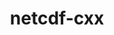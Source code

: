 ---
title: "netcdf-cxx"
layout: cache
categories: [package, develop]
meta: {"versions": ["4.2"], "compilers": ["gcc@=11.1.0", "gcc@=11.4.0"], "oss": ["ubuntu20.04", "ubuntu22.04"], "platforms": ["linux"], "targets": ["x86_64_v3"], "stacks": ["data-vis-sdk", "e4s", "root"], "num_specs": 28, "num_specs_by_stack": {"data-vis-sdk": 18, "root": 28, "e4s": 10}}
spec_details: [{"hash": "d457oeksh4oe4vfr3i7bzjd5irzrkcum", "compiler": "gcc@=11.1.0", "versions": ["4.2"], "os": "ubuntu20.04", "platform": "linux", "target": "x86_64_v3", "variants": ["build_system=autotools", "+netcdf4", "patches=8892291"], "stacks": ["data-vis-sdk", "root"], "size": "-", "tarball": "https://binaries.spack.io/develop/build_cache/linux-ubuntu20.04-x86_64_v3/gcc-11.1.0/netcdf-cxx-4.2/linux-ubuntu20.04-x86_64_v3-gcc-11.1.0-netcdf-cxx-4.2-d457oeksh4oe4vfr3i7bzjd5irzrkcum.spack"}, {"hash": "rjkqmkkotve2fzpqwwcjp2jhjwng42v2", "compiler": "gcc@=11.1.0", "versions": ["4.2"], "os": "ubuntu20.04", "platform": "linux", "target": "x86_64_v3", "variants": ["build_system=autotools", "+netcdf4", "patches=8892291"], "stacks": ["data-vis-sdk", "root"], "size": "-", "tarball": "https://binaries.spack.io/develop/build_cache/linux-ubuntu20.04-x86_64_v3/gcc-11.1.0/netcdf-cxx-4.2/linux-ubuntu20.04-x86_64_v3-gcc-11.1.0-netcdf-cxx-4.2-rjkqmkkotve2fzpqwwcjp2jhjwng42v2.spack"}, {"hash": "4vayntgbs56a5f4rxpihtv2cxulvblhf", "compiler": "gcc@=11.1.0", "versions": ["4.2"], "os": "ubuntu20.04", "platform": "linux", "target": "x86_64_v3", "variants": ["build_system=autotools", "+netcdf4", "patches=8892291"], "stacks": ["data-vis-sdk", "root"], "size": "-", "tarball": "https://binaries.spack.io/develop/build_cache/linux-ubuntu20.04-x86_64_v3/gcc-11.1.0/netcdf-cxx-4.2/linux-ubuntu20.04-x86_64_v3-gcc-11.1.0-netcdf-cxx-4.2-4vayntgbs56a5f4rxpihtv2cxulvblhf.spack"}, {"hash": "icg3tk3e4inm4emqxyn42pvi354xh42t", "compiler": "gcc@=11.1.0", "versions": ["4.2"], "os": "ubuntu20.04", "platform": "linux", "target": "x86_64_v3", "variants": ["build_system=autotools", "+netcdf4", "patches=8892291"], "stacks": ["data-vis-sdk", "root"], "size": "-", "tarball": "https://binaries.spack.io/develop/build_cache/linux-ubuntu20.04-x86_64_v3/gcc-11.1.0/netcdf-cxx-4.2/linux-ubuntu20.04-x86_64_v3-gcc-11.1.0-netcdf-cxx-4.2-icg3tk3e4inm4emqxyn42pvi354xh42t.spack"}, {"hash": "pgzd4hrlfwjhlqr7gdc6qlptqi74iycj", "compiler": "gcc@=11.1.0", "versions": ["4.2"], "os": "ubuntu20.04", "platform": "linux", "target": "x86_64_v3", "variants": ["build_system=autotools", "+netcdf4", "patches=8892291"], "stacks": ["data-vis-sdk", "root"], "size": "-", "tarball": "https://binaries.spack.io/develop/build_cache/linux-ubuntu20.04-x86_64_v3/gcc-11.1.0/netcdf-cxx-4.2/linux-ubuntu20.04-x86_64_v3-gcc-11.1.0-netcdf-cxx-4.2-pgzd4hrlfwjhlqr7gdc6qlptqi74iycj.spack"}, {"hash": "ytaccy52d27grez7givsbqusxcps5xjt", "compiler": "gcc@=11.1.0", "versions": ["4.2"], "os": "ubuntu20.04", "platform": "linux", "target": "x86_64_v3", "variants": ["build_system=autotools", "+netcdf4", "patches=8892291"], "stacks": ["data-vis-sdk", "root"], "size": "-", "tarball": "https://binaries.spack.io/develop/build_cache/linux-ubuntu20.04-x86_64_v3/gcc-11.1.0/netcdf-cxx-4.2/linux-ubuntu20.04-x86_64_v3-gcc-11.1.0-netcdf-cxx-4.2-ytaccy52d27grez7givsbqusxcps5xjt.spack"}, {"hash": "4ola6jkgm4juw6lgcbsgj3balay7hs74", "compiler": "gcc@=11.1.0", "versions": ["4.2"], "os": "ubuntu20.04", "platform": "linux", "target": "x86_64_v3", "variants": ["build_system=autotools", "+netcdf4", "patches=8892291"], "stacks": ["data-vis-sdk", "root"], "size": "-", "tarball": "https://binaries.spack.io/develop/build_cache/linux-ubuntu20.04-x86_64_v3/gcc-11.1.0/netcdf-cxx-4.2/linux-ubuntu20.04-x86_64_v3-gcc-11.1.0-netcdf-cxx-4.2-4ola6jkgm4juw6lgcbsgj3balay7hs74.spack"}, {"hash": "lckbj7ysaetwamiwbcqtp5xx7btk3rgi", "compiler": "gcc@=11.1.0", "versions": ["4.2"], "os": "ubuntu20.04", "platform": "linux", "target": "x86_64_v3", "variants": ["build_system=autotools", "+netcdf4", "patches=8892291"], "stacks": ["data-vis-sdk", "root"], "size": "-", "tarball": "https://binaries.spack.io/develop/build_cache/linux-ubuntu20.04-x86_64_v3/gcc-11.1.0/netcdf-cxx-4.2/linux-ubuntu20.04-x86_64_v3-gcc-11.1.0-netcdf-cxx-4.2-lckbj7ysaetwamiwbcqtp5xx7btk3rgi.spack"}, {"hash": "zqdu6efyq3ccexvzcuaegqxvgghnomhq", "compiler": "gcc@=11.1.0", "versions": ["4.2"], "os": "ubuntu20.04", "platform": "linux", "target": "x86_64_v3", "variants": ["build_system=autotools", "+netcdf4", "patches=8892291"], "stacks": ["data-vis-sdk", "root"], "size": "-", "tarball": "https://binaries.spack.io/develop/build_cache/linux-ubuntu20.04-x86_64_v3/gcc-11.1.0/netcdf-cxx-4.2/linux-ubuntu20.04-x86_64_v3-gcc-11.1.0-netcdf-cxx-4.2-zqdu6efyq3ccexvzcuaegqxvgghnomhq.spack"}, {"hash": "ajairzqqfszv42ojrfcnyn7vqij2t276", "compiler": "gcc@=11.1.0", "versions": ["4.2"], "os": "ubuntu20.04", "platform": "linux", "target": "x86_64_v3", "variants": ["build_system=autotools", "+netcdf4", "patches=8892291"], "stacks": ["data-vis-sdk", "root"], "size": "-", "tarball": "https://binaries.spack.io/develop/build_cache/linux-ubuntu20.04-x86_64_v3/gcc-11.1.0/netcdf-cxx-4.2/linux-ubuntu20.04-x86_64_v3-gcc-11.1.0-netcdf-cxx-4.2-ajairzqqfszv42ojrfcnyn7vqij2t276.spack"}, {"hash": "oyr6ova3izibqok2uuw75o3ilubdwdfx", "compiler": "gcc@=11.1.0", "versions": ["4.2"], "os": "ubuntu20.04", "platform": "linux", "target": "x86_64_v3", "variants": ["build_system=autotools", "+netcdf4", "patches=8892291"], "stacks": ["data-vis-sdk", "root"], "size": "-", "tarball": "https://binaries.spack.io/develop/build_cache/linux-ubuntu20.04-x86_64_v3/gcc-11.1.0/netcdf-cxx-4.2/linux-ubuntu20.04-x86_64_v3-gcc-11.1.0-netcdf-cxx-4.2-oyr6ova3izibqok2uuw75o3ilubdwdfx.spack"}, {"hash": "3omrgltyrkhxoghfmozqc4kpfeud2njq", "compiler": "gcc@=11.1.0", "versions": ["4.2"], "os": "ubuntu20.04", "platform": "linux", "target": "x86_64_v3", "variants": ["build_system=autotools", "+netcdf4", "patches=8892291"], "stacks": ["data-vis-sdk", "root"], "size": "-", "tarball": "https://binaries.spack.io/develop/build_cache/linux-ubuntu20.04-x86_64_v3/gcc-11.1.0/netcdf-cxx-4.2/linux-ubuntu20.04-x86_64_v3-gcc-11.1.0-netcdf-cxx-4.2-3omrgltyrkhxoghfmozqc4kpfeud2njq.spack"}, {"hash": "2zhcewtlkq5mf2bvgpvhucovtir4bs7j", "compiler": "gcc@=11.1.0", "versions": ["4.2"], "os": "ubuntu20.04", "platform": "linux", "target": "x86_64_v3", "variants": ["build_system=autotools", "+netcdf4", "patches=8892291"], "stacks": ["data-vis-sdk", "root"], "size": "-", "tarball": "https://binaries.spack.io/develop/build_cache/linux-ubuntu20.04-x86_64_v3/gcc-11.1.0/netcdf-cxx-4.2/linux-ubuntu20.04-x86_64_v3-gcc-11.1.0-netcdf-cxx-4.2-2zhcewtlkq5mf2bvgpvhucovtir4bs7j.spack"}, {"hash": "tuhcmgyyvu3iwambzkd6ra2audv3j5dp", "compiler": "gcc@=11.1.0", "versions": ["4.2"], "os": "ubuntu20.04", "platform": "linux", "target": "x86_64_v3", "variants": ["build_system=autotools", "+netcdf4", "patches=8892291"], "stacks": ["data-vis-sdk", "root"], "size": "-", "tarball": "https://binaries.spack.io/develop/build_cache/linux-ubuntu20.04-x86_64_v3/gcc-11.1.0/netcdf-cxx-4.2/linux-ubuntu20.04-x86_64_v3-gcc-11.1.0-netcdf-cxx-4.2-tuhcmgyyvu3iwambzkd6ra2audv3j5dp.spack"}, {"hash": "h466eub43jshboxypecduysulaw6cyx6", "compiler": "gcc@=11.1.0", "versions": ["4.2"], "os": "ubuntu20.04", "platform": "linux", "target": "x86_64_v3", "variants": ["build_system=autotools", "+netcdf4", "patches=8892291"], "stacks": ["data-vis-sdk", "root"], "size": "-", "tarball": "https://binaries.spack.io/develop/build_cache/linux-ubuntu20.04-x86_64_v3/gcc-11.1.0/netcdf-cxx-4.2/linux-ubuntu20.04-x86_64_v3-gcc-11.1.0-netcdf-cxx-4.2-h466eub43jshboxypecduysulaw6cyx6.spack"}, {"hash": "oofp2etunl65tizou4j5uu5gbyacj7jx", "compiler": "gcc@=11.1.0", "versions": ["4.2"], "os": "ubuntu20.04", "platform": "linux", "target": "x86_64_v3", "variants": ["build_system=autotools", "+netcdf4", "patches=8892291"], "stacks": ["data-vis-sdk", "root"], "size": "-", "tarball": "https://binaries.spack.io/develop/build_cache/linux-ubuntu20.04-x86_64_v3/gcc-11.1.0/netcdf-cxx-4.2/linux-ubuntu20.04-x86_64_v3-gcc-11.1.0-netcdf-cxx-4.2-oofp2etunl65tizou4j5uu5gbyacj7jx.spack"}, {"hash": "jmapis5xx6ovrw5vadvirvfoxuekb5vm", "compiler": "gcc@=11.1.0", "versions": ["4.2"], "os": "ubuntu20.04", "platform": "linux", "target": "x86_64_v3", "variants": ["build_system=autotools", "+netcdf4", "patches=8892291"], "stacks": ["data-vis-sdk", "root"], "size": "-", "tarball": "https://binaries.spack.io/develop/build_cache/linux-ubuntu20.04-x86_64_v3/gcc-11.1.0/netcdf-cxx-4.2/linux-ubuntu20.04-x86_64_v3-gcc-11.1.0-netcdf-cxx-4.2-jmapis5xx6ovrw5vadvirvfoxuekb5vm.spack"}, {"hash": "wr5axwdzzeqmitspunqqtmsvcs4xhvnq", "compiler": "gcc@=11.1.0", "versions": ["4.2"], "os": "ubuntu20.04", "platform": "linux", "target": "x86_64_v3", "variants": ["build_system=autotools", "+netcdf4", "patches=8892291"], "stacks": ["data-vis-sdk", "root"], "size": "-", "tarball": "https://binaries.spack.io/develop/build_cache/linux-ubuntu20.04-x86_64_v3/gcc-11.1.0/netcdf-cxx-4.2/linux-ubuntu20.04-x86_64_v3-gcc-11.1.0-netcdf-cxx-4.2-wr5axwdzzeqmitspunqqtmsvcs4xhvnq.spack"}, {"hash": "2jhhwoqfrlarhmurk3i5t6flnxse4sqc", "compiler": "gcc@=11.4.0", "versions": ["4.2"], "os": "ubuntu22.04", "platform": "linux", "target": "x86_64_v3", "variants": ["build_system=autotools", "+netcdf4", "patches=8892291"], "stacks": ["root", "e4s"], "size": "-", "tarball": "https://binaries.spack.io/develop/build_cache/linux-ubuntu22.04-x86_64_v3/gcc-11.4.0/netcdf-cxx-4.2/linux-ubuntu22.04-x86_64_v3-gcc-11.4.0-netcdf-cxx-4.2-2jhhwoqfrlarhmurk3i5t6flnxse4sqc.spack"}, {"hash": "miytiqnlmrv6lboz3n6luw7jfzdusl2n", "compiler": "gcc@=11.4.0", "versions": ["4.2"], "os": "ubuntu22.04", "platform": "linux", "target": "x86_64_v3", "variants": ["build_system=autotools", "+netcdf4", "patches=8892291"], "stacks": ["root", "e4s"], "size": "-", "tarball": "https://binaries.spack.io/develop/build_cache/linux-ubuntu22.04-x86_64_v3/gcc-11.4.0/netcdf-cxx-4.2/linux-ubuntu22.04-x86_64_v3-gcc-11.4.0-netcdf-cxx-4.2-miytiqnlmrv6lboz3n6luw7jfzdusl2n.spack"}, {"hash": "j3qgvnjbkojblyxrixrixcw5b7kgc5ki", "compiler": "gcc@=11.4.0", "versions": ["4.2"], "os": "ubuntu22.04", "platform": "linux", "target": "x86_64_v3", "variants": ["build_system=autotools", "+netcdf4", "patches=8892291"], "stacks": ["root", "e4s"], "size": "-", "tarball": "https://binaries.spack.io/develop/build_cache/linux-ubuntu22.04-x86_64_v3/gcc-11.4.0/netcdf-cxx-4.2/linux-ubuntu22.04-x86_64_v3-gcc-11.4.0-netcdf-cxx-4.2-j3qgvnjbkojblyxrixrixcw5b7kgc5ki.spack"}, {"hash": "fm5i42eq3hqn5lt5jad5rnm3dacaeyjj", "compiler": "gcc@=11.4.0", "versions": ["4.2"], "os": "ubuntu22.04", "platform": "linux", "target": "x86_64_v3", "variants": ["build_system=autotools", "+netcdf4", "patches=8892291"], "stacks": ["root", "e4s"], "size": "-", "tarball": "https://binaries.spack.io/develop/build_cache/linux-ubuntu22.04-x86_64_v3/gcc-11.4.0/netcdf-cxx-4.2/linux-ubuntu22.04-x86_64_v3-gcc-11.4.0-netcdf-cxx-4.2-fm5i42eq3hqn5lt5jad5rnm3dacaeyjj.spack"}, {"hash": "7tem5nuvyd6vuxngzk7dnlasuzp6pb6n", "compiler": "gcc@=11.4.0", "versions": ["4.2"], "os": "ubuntu22.04", "platform": "linux", "target": "x86_64_v3", "variants": ["build_system=autotools", "+netcdf4", "patches=8892291"], "stacks": ["root", "e4s"], "size": "-", "tarball": "https://binaries.spack.io/develop/build_cache/linux-ubuntu22.04-x86_64_v3/gcc-11.4.0/netcdf-cxx-4.2/linux-ubuntu22.04-x86_64_v3-gcc-11.4.0-netcdf-cxx-4.2-7tem5nuvyd6vuxngzk7dnlasuzp6pb6n.spack"}, {"hash": "jurp2uypdaz2qbqgmauue3q2mnfqhqyd", "compiler": "gcc@=11.4.0", "versions": ["4.2"], "os": "ubuntu22.04", "platform": "linux", "target": "x86_64_v3", "variants": ["build_system=autotools", "+netcdf4", "patches=8892291"], "stacks": ["root", "e4s"], "size": "-", "tarball": "https://binaries.spack.io/develop/build_cache/linux-ubuntu22.04-x86_64_v3/gcc-11.4.0/netcdf-cxx-4.2/linux-ubuntu22.04-x86_64_v3-gcc-11.4.0-netcdf-cxx-4.2-jurp2uypdaz2qbqgmauue3q2mnfqhqyd.spack"}, {"hash": "36yo27ycjq2x4h4bpcitijycrjp4nxyc", "compiler": "gcc@=11.4.0", "versions": ["4.2"], "os": "ubuntu22.04", "platform": "linux", "target": "x86_64_v3", "variants": ["build_system=autotools", "+netcdf4", "patches=8892291"], "stacks": ["root", "e4s"], "size": "-", "tarball": "https://binaries.spack.io/develop/build_cache/linux-ubuntu22.04-x86_64_v3/gcc-11.4.0/netcdf-cxx-4.2/linux-ubuntu22.04-x86_64_v3-gcc-11.4.0-netcdf-cxx-4.2-36yo27ycjq2x4h4bpcitijycrjp4nxyc.spack"}, {"hash": "cwq6j47lbys3yghkc36de2wuyji74uu3", "compiler": "gcc@=11.4.0", "versions": ["4.2"], "os": "ubuntu22.04", "platform": "linux", "target": "x86_64_v3", "variants": ["build_system=autotools", "+netcdf4", "patches=8892291"], "stacks": ["root", "e4s"], "size": "-", "tarball": "https://binaries.spack.io/develop/build_cache/linux-ubuntu22.04-x86_64_v3/gcc-11.4.0/netcdf-cxx-4.2/linux-ubuntu22.04-x86_64_v3-gcc-11.4.0-netcdf-cxx-4.2-cwq6j47lbys3yghkc36de2wuyji74uu3.spack"}, {"hash": "qr3wvluyqqtex52ql6r4tmvlhg24jx7w", "compiler": "gcc@=11.4.0", "versions": ["4.2"], "os": "ubuntu22.04", "platform": "linux", "target": "x86_64_v3", "variants": ["build_system=autotools", "+netcdf4", "patches=8892291"], "stacks": ["root", "e4s"], "size": "-", "tarball": "https://binaries.spack.io/develop/build_cache/linux-ubuntu22.04-x86_64_v3/gcc-11.4.0/netcdf-cxx-4.2/linux-ubuntu22.04-x86_64_v3-gcc-11.4.0-netcdf-cxx-4.2-qr3wvluyqqtex52ql6r4tmvlhg24jx7w.spack"}, {"hash": "nohc75edoh4aobbutnv7bzmvhmrloon2", "compiler": "gcc@=11.4.0", "versions": ["4.2"], "os": "ubuntu22.04", "platform": "linux", "target": "x86_64_v3", "variants": ["build_system=autotools", "+netcdf4", "patches=8892291"], "stacks": ["root", "e4s"], "size": "-", "tarball": "https://binaries.spack.io/develop/build_cache/linux-ubuntu22.04-x86_64_v3/gcc-11.4.0/netcdf-cxx-4.2/linux-ubuntu22.04-x86_64_v3-gcc-11.4.0-netcdf-cxx-4.2-nohc75edoh4aobbutnv7bzmvhmrloon2.spack"}]
---